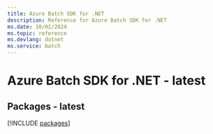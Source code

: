 ```yaml
---
title: Azure Batch SDK for .NET
description: Reference for Azure Batch SDK for .NET
ms.date: 10/01/2024
ms.topic: reference
ms.devlang: dotnet
ms.service: batch
---
```

# Azure Batch SDK for .NET - latest
## Packages - latest
[!INCLUDE [packages](batch-index.md)]